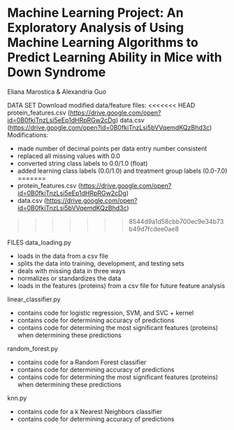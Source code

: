 # Machine Learning Project: An Exploratory Analysis of Using Machine Learning Algorithms to Predict Learning Ability in Mice with Down Syndrome

Eliana Marostica & Alexandria Guo

DATA SET
Download modified data/feature files:
<<<<<<< HEAD
  protein_features.csv (https://drive.google.com/open?id=0B0fkiTnzLsi5eEp1dHRpRGw2cDg)
  data.csv (https://drive.google.com/open?id=0B0fkiTnzLsi5bVVqemdKQzBhd3c)
Modifications:
  - made number of decimal points per data entry number consistent
  - replaced all missing values with 0.0
  - converted string class labels to 0.0/1.0 (float)
  - added learning class labels (0.0/1.0) and treatment group labels (0.0-7.0)
=======
  - protein_features.csv (https://drive.google.com/open?id=0B0fkiTnzLsi5eEp1dHRpRGw2cDg)
  - data.csv (https://drive.google.com/open?id=0B0fkiTnzLsi5bVVqemdKQzBhd3c)
>>>>>>> 8544d9a1d58cbb700ec9e34b73b49d7fcdee0ae8

FILES
data_loading.py
  - loads in the data from a csv file
  - splits the data into training, development, and testing sets
  - deals with missing data in three ways
  - normalizes or standardizes the data
  - loads in the features (proteins) from a csv file for future feature analysis

linear_classifier.py
  - contains code for logistic regression, SVM, and SVC + kernel
  - contains code for determining accuracy of predictions
  - contains code for determining the most significant features (proteins) when determining these predictions

random_forest.py
  - contains code for a Random Forest classifier
  - contains code for determining accuracy of predictions
  - contains code for determining the most significant features (proteins) when determining these predictions

knn.py
  - contains code for a k Nearest Neighbors classifier
  - contains code for determining accuracy of predictions
